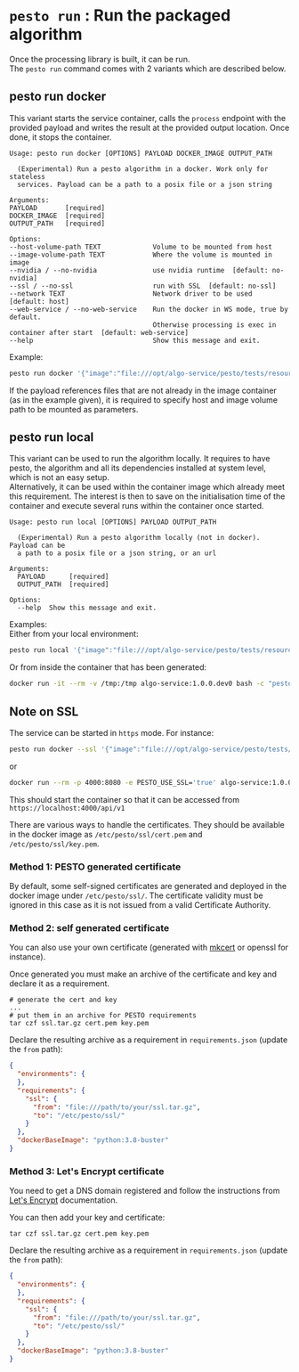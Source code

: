 # `pesto run` : Run the packaged algorithm

Once the processing library is built, it can be run.  
The `pesto run` command comes with 2 variants which are described below.

## pesto run docker
This variant starts the service container, calls the `process` endpoint with the provided payload and writes the 
result at the provided output location. Once done, it stops the container.

```asciidoc
Usage: pesto run docker [OPTIONS] PAYLOAD DOCKER_IMAGE OUTPUT_PATH

  (Experimental) Run a pesto algorithm in a docker. Work only for stateless
  services. Payload can be a path to a posix file or a json string

Arguments:
PAYLOAD       [required]
DOCKER_IMAGE  [required]
OUTPUT_PATH   [required]

Options:
--host-volume-path TEXT             Volume to be mounted from host
--image-volume-path TEXT            Where the volume is mounted in image
--nvidia / --no-nvidia              use nvidia runtime  [default: no-nvidia]
--ssl / --no-ssl                    run with SSL  [default: no-ssl]
--network TEXT                      Network driver to be used  [default: host]
--web-service / --no-web-service    Run the docker in WS mode, true by default. 
                                    Otherwise processing is exec in container after start  [default: web-service]
--help                              Show this message and exit.
```

Example:  
```bash
pesto run docker '{"image":"file:///opt/algo-service/pesto/tests/resources/test_1/input/image.png"}' algo-service:1.0.0.dev0 /tmp/output_pesto.json
```

If the payload references files that are not already in the image container (as in the example given), it is required
to specify host and image volume path to be mounted as parameters.

## pesto run local
This variant can be used to run the algorithm locally. It requires to have pesto, the algorithm and all its
dependencies installed at system level, which is not an easy setup.  
Alternatively, it can be used within the container image which already meet this requirement. 
The interest is then to save on the initialisation time of the container and execute several runs within the container once started.

```asciidoc
Usage: pesto run local [OPTIONS] PAYLOAD OUTPUT_PATH

  (Experimental) Run a pesto algorithm locally (not in docker). Payload can be
  a path to a posix file or a json string, or an url

Arguments:
  PAYLOAD      [required]
  OUTPUT_PATH  [required]

Options:
  --help  Show this message and exit.
```

Examples:  
Either from your local environment:
```bash
pesto run local '{"image":"file:///opt/algo-service/pesto/tests/resources/test_1/input/image.png"}' /tmp/result.txt
```

Or from inside the container that has been generated:
```bash
docker run -it --rm -v /tmp:/tmp algo-service:1.0.0.dev0 bash -c "pesto run local '{\"image\":\"file:///opt/algo-service/pesto/tests/resources/test_1/input/image.png\"}' /tmp/result.txt"```
```

## Note on SSL
The service can be started in `https` mode. For instance:
```bash
pesto run docker --ssl '{"image":"file:///opt/algo-service/pesto/tests/resources/test_1/input/image.png"}' algo-service:1.0.0.dev0 /tmp/output_pesto.json
```
or 

```bash
docker run --rm -p 4000:8080 -e PESTO_USE_SSL='true' algo-service:1.0.0.dev0
```
This should start the container so that it can be accessed from `https://localhost:4000/api/v1`

There are various ways to handle the certificates.
They should be available in the docker image as `/etc/pesto/ssl/cert.pem` and `/etc/pesto/ssl/key.pem`.


### Method 1: PESTO generated certificate
By default, some self-signed certificates are generated and deployed in the docker image under `/etc/pesto/ssl/`.
The certificate validity must be ignored in this case as it is not issued from a valid Certificate Authority.


### Method 2: self generated certificate
You can also use your own certificate (generated with [mkcert](https://github.com/FiloSottile/mkcert) or openssl for instance).

Once generated you must make an archive of the certificate and key and declare it as a requirement.
```shell
# generate the cert and key
...
# put them in an archive for PESTO requirements
tar czf ssl.tar.gz cert.pem key.pem
```

Declare the resulting archive as a requirement in `requirements.json` (update the `from` path):
```json
{
  "environments": {
  },
  "requirements": {
    "ssl": {
      "from": "file:///path/to/your/ssl.tar.gz",
      "to": "/etc/pesto/ssl/"
    }
  },
  "dockerBaseImage": "python:3.8-buster"
}
```

### Method 3: Let's Encrypt certificate
You need to get a DNS domain registered and follow the instructions from
[Let's Encrypt](https://letsencrypt.org/getting-started/) documentation.

You can then add your key and certificate:
```shell
tar czf ssl.tar.gz cert.pem key.pem
```

Declare the resulting archive as a requirement in `requirements.json` (update the `from` path):
```json
{
  "environments": {
  },
  "requirements": {
    "ssl": {
      "from": "file:///path/to/your/ssl.tar.gz",
      "to": "/etc/pesto/ssl/"
    }
  },
  "dockerBaseImage": "python:3.8-buster"
}
```
